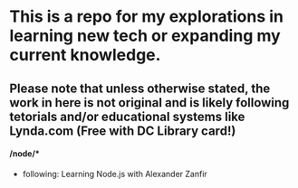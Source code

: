 # This is a repo for my explorations in learning new tech or expanding my current knowledge.
## Please note that unless otherwise stated, the work in here is not original and is likely following tetorials and/or educational systems like Lynda.com (Free with DC Library card!)

#### /node/*
  
  * following: Learning Node.js with Alexander Zanfir
